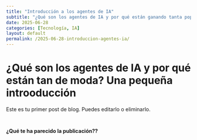 ```yaml
---
title: "Introducción a los agentes de IA"
subtitle: "¿Qué son los agentes de IA y por qué están ganando tanta popularidad?"
date: 2025-06-28
categories: [Tecnología, IA]
layout: default
permalink: /2025-06-28-introduccion-agentes-ia/
---
```


# ¿Qué son los agentes de IA y por qué están tan de moda? Una pequeña introoducción


Este es tu primer post de blog. Puedes editarlo o eliminarlo.



<!-- Botón de reacciones (LikeBtn) -->
<div style="margin-top: 3em; margin-bottom: 2em;">
  <strong>¿Qué te ha parecido la publicación??</strong><br>
  <span class="likebtn-wrapper"
        data-identifier="{{ page.slug | default: page.url }}"
        data-theme="pill"
        data-lang="es"
        data-white_label="true"></span>
</div>

<script src="//w.likebtn.com/js/w/widget.js" async></script>

<!-- Blqoue de Comentarios (Giscus) -->
<div id="giscus_thread" style="margin-top: 2em;"></div>
<script src="https://giscus.app/client.js"
        data-repo="lmendezotero/lmendezotero.github.io"
        data-repo-id="REPO_ID"
        data-category="Comentarios"
        data-category-id="CATEGORIA_ID"
        data-mapping="pathname"
        data-reactions-enabled="0"
        data-emit-metadata="0"
        data-input-position="bottom"
        data-theme="light"
        crossorigin="anonymous"
        async>
</script>
